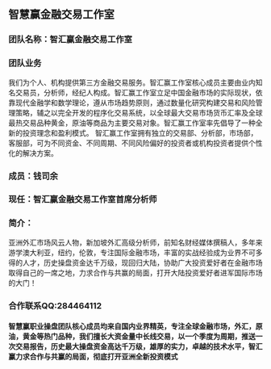 <!DOCTYPE html>
<html lang="en">
<head>
    <meta charset="UTF-8">
    <meta name="viewport" content="width=device-width, initial-scale=1.0">
    <meta http-equiv="X-UA-Compatible" content="ie=edge">
</head>
<body>
    <div>
        <h2>智慧赢金融交易工作室</h2>
        <h3>团队名称：智汇赢金融交易工作室</h3>
        <h3>团队业务</h3>
        <p>
            我们为个人、机构提供第三方金融交易服务。智汇赢工作室核心成员主要由业内知名交易员，分析师，经纪人构成。智汇赢工作室立足中国金融市场的实际现状，依靠现代金融学和数学理论，遵从市场趋势原则，通过数量化研究构建交易和风险管理策略，辅之以完全开发的程序化交易系统，以全球最大交易市场货币汇率及全球最热交易品种黄金，原油等商品为主要交易对象。智汇赢工作室率先倡导了一种全新的投资理念和盈利模式。 智汇赢工作室拥有独立的交易部、分析部，市场部，客服部，可为不同资金、不同周期、不同风险偏好的投资者或机构投资者提供个性化的解决方案。
        </p>
        <h3>成员：钱司余</h3>
        <h3>现任：智汇赢金融交易工作室首席分析师</h3>
        <h3>简介：</h3>
        <p>亚洲外汇市场风云人物，新加坡外汇高级分析师，前知名财经媒体撰稿人，多年来游学澳大利亚，纽约，伦敦，专注国际金融市场，丰富的实战经验成为业界不可多得的人才，历史操盘资金达千万级，现回归大陆，协助广大投资爱好者在金融市场取得自己的一席之地，力求合作与共赢的局面，打开大陆投资爱好者进军国际市场的大门！</p>
        <h3><span class="purple">合作联系QQ:284464112</span></h3>
        <h4><span class="red">智慧赢职业操盘团队核心成员均来自国内业界精英，专注全球金融市场，外汇，原油，黄金等热门品种，我们擅长大资金量中长线交易，以一个季度为周期，推送一次交易报告，历史最大操盘资金高达千万级，雄厚的实力，卓越的技术水平，智汇赢力求合作与共赢的局面，彻底打开亚洲全新投资模式</span></h4>
    </div>
</body>
</html>
